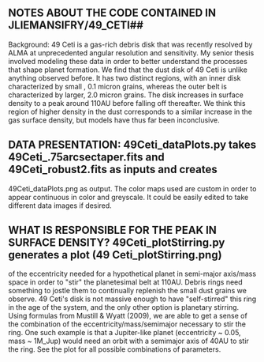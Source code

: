 ## NOTES ABOUT THE CODE CONTAINED IN JLIEMANSIFRY/49_CETI##

Background: 49 Ceti is a gas-rich debris disk that was recently resolved by ALMA at unprecedented angular resolution and 
sensitivity. My senior thesis involved modeling these data in order to better understand the processes that shape planet 
formation. We find that the dust disk of 49 Ceti is unlike anything observed before. It has two distinct regions, with an inner 
disk characterized by small , 0.1 micron grains, whereas the outer belt is characterized by larger, 2.0 micron grains. The disk
increases in surface density to a peak around 110AU before falling off thereafter. We think this region of higher density in
the dust corresponds to a similar increase in the gas surface density, but models have thus far been inconclusive.

## DATA PRESENTATION: 49Ceti_dataPlots.py takes 49Ceti_.75arcsectaper.fits and 49Ceti_robust2.fits as inputs and creates 
49Ceti_dataPlots.png as output. The color maps used are custom in order to appear continuous in color and greyscale. 
It could be easily edited to take different data images if desired.

## WHAT IS RESPONSIBLE FOR THE PEAK IN SURFACE DENSITY? 49Ceti_plotStirring.py generates a plot (49 Ceti_plotStirring.png)
of the eccentricity needed for a hypothetical planet in semi-major axis/mass space in order to "stir" the planetesimal belt at 
110AU. Debris rings need something to jostle them to continually replenish the small dust grains we observe. 49 Ceti's disk
is not massive enough to have "self-stirred" this ring in the age of the system, and the only other option is planetary
stirring. Using formulas from Mustill & Wyatt (2009), we are able to get a sense of the combination of the
eccentricity/mass/semimajor necessary to stir the ring. One such example is that a Jupiter-like planet (eccentricity ~ 0.05, 
mass ~ 1M_Jup) would need an orbit with a semimajor axis of 40AU to stir the ring. See the plot for all possible combinations
of parameters. 
